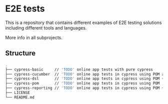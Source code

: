 # E2E tests

This is a repository that contains different examples of E2E testing solutions including different tools and languages.

More info in all subprojects.

## Structure

```bash
.
├── cypress-basic     // 'TODO' online app tests with pure cypress
├── cypress-cucumber  // 'TODO' online app tests in cypress using POM and Cucumber
├── cypress-dsl       // 'TODO' online app tests in cypress using POM + DSL
├── cypress-pom       // 'TODO' online app tests in cypress using POM
├── cypress-reporting // 'TODO' online app tests in cypress using POM + reporting
├── LICENSE
└── README.md
```